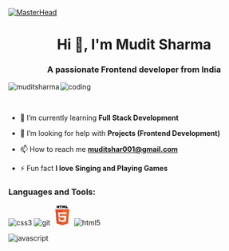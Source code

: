 [![MasterHead](https://i.pinimg.com/originals/9c/8c/db/9c8cdbb2bd7b637edd5b3a767b74153a.gif)](https://ananddubey1999.io)
<h1 align="center">Hi 👋, I'm Mudit Sharma</h1>
<h3 align="center">A passionate Frontend developer from India</h3>
<img align="right" alt="coding" width="400" src="https://cdn.dribbble.com/users/1162077/screenshots/3848914/programmer.gif">

<p align="left"> <img src="https://komarev.com/ghpvc/?username=muditsharma01&label=Profile%20views&color=0e75b6&style=flat" alt="muditsharma" /> </p>

<p align="left"> <a href="https://twitter.com/" target="blank"><img src="https://img.shields.io/twitter/follow/?logo=twitter&style=for-the-badge" alt="" /></a> </p>

- 🌱 I’m currently learning **Full Stack Development**

- 🤝 I’m looking for help with **Projects (Frontend Development)**


- 📫 How to reach me **muditshar001@gmail.com**

- ⚡ Fun fact **I love Singing and Playing Games**



<h3 align="left">Languages and Tools:</h3>
<p align="left">  

  <img src="https://www.freepnglogos.com/uploads/html5-logo-png/html5-logo-css-logo-png-transparent-svg-vector-bie-supply-9.png" alt="css3" width="40" height="40"/>  
  
   <img src="https://www.vectorlogo.zone/logos/git-scm/git-scm-icon.svg" alt="git" width="40" height="40"/> 
  
  
  <img src="https://raw.githubusercontent.com/devicons/devicon/master/icons/html5/html5-original-wordmark.svg" alt="html5" width="40" height="40"/> 
   <img src="https://user-images.githubusercontent.com/117513215/232430863-b5677b17-bb84-42e5-b0c3-3589d38efebd.png" alt="html5" width="40" height="40"/> 
  
   
  
  <img src="https://www.freepnglogos.com/uploads/javascript-png/png-javascript-badge-picture-8.png" alt="javascript" width="40" height="40"/> </p>


